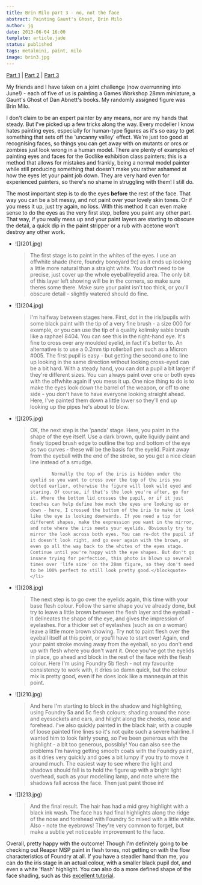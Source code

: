 ```yaml
---
title: Brin Milo part 3 - no, not the face
abstract: Painting Gaunt's Ghost, Brin Milo
author: jg
date: 2013-06-04 16:00
template: article.jade
status: published
tags: metalmini, paint, milo
image: brin3.jpg
---
```

[Part 1](../brin-milo-1/) | [Part 2](../brin-milo-2/) |  [Part 3](../brin-milo-3/)

My friends and I have taken on a joint challenge (now overrunning into June!) - each of five of us is painting a Games Workshop 28mm miniature, a Gaunt's Ghost of Dan Abnett's books. My randomly assigned figure was Brin Milo.

I don't claim to be an expert painter by any means, nor are my hands that steady. But I've picked up a few tricks along the way. Every modeller I know hates painting eyes, especially for human-type figures as it's so easy to get something that sets off the 'uncanny valley' effect. We're just too good at recognising faces, so things you can get away with on mutants or orcs or zombies just look wrong in a human model. There are plenty of examples of painting eyes and faces for the Godlike exhibition class painters; this is a method that allows for mistakes and frankly, being a normal model painter while still producing something that doesn't make you rather ashamed at how the eyes let your paint job down. They are very hard even for experienced painters, so there's no shame in struggling with them! I still do.

<span class="more"></span>

The most important step is to do the eyes <strong>before</strong> the rest of the face. That way you can be a bit messy, and not paint over your lovely skin tones. Or if you mess it up, just try again, no loss. With this method it can even make sense to do the eyes as the very first step, before you paint any other part. That way, if you really mess up and your paint layers are starting to obscure the detail, a quick dip in the paint stripper or a rub with acetone won't destroy any other work. 

<ul class="small-block-grid-1 large-block-grid-3">
	<li>![](201.jpg)
		<blockquote>The first stage is to paint in the whites of the eyes. I use an offwhite shade (here, foundry boneyard 9c) as it ends up looking a little more natural than a straight white. You don't need to be precise, just cover up the whole eyeball/eyelid area. The only bit of this layer left showing will be in the corners, so make sure theres some there. Make sure your paint isn't too thick, or you'll obscure detail - slightly watered should do fine.</blockquote>
	</li>
	<li>![](204.jpg)
		<blockquote>I'm halfway between stages here. First, dot in the iris/pupils with some black paint with the tip of a very fine brush - a size 000 for example, or you can use the tip of a quality kolinsky sable brush like a raphael 8404. You can see this in the right-hand eye. It's fine to cross over any moulded eyelid, in fact it's better to. An alternative is to use a 0.2mm tip rollerball pen such as a Micron #005. The first pupil is easy - but getting the second one to line up looking in the same direction without looking cross-eyed can be a bit hard. With a steady hand, you can dot a pupil a bit larger if they're different sizes. You can always paint over one or both eyes with the offwhite again if you mess it up. One nice thing to do is to make the eyes look down the barrel of the weapon, or off to one side - you don't have to have everyone looking straight ahead. Here, I've painted them down a little lower so they'll end up looking up the pipes he's about to blow. </blockquote>
	</li>
	<li>![](205.jpg)
		<blockquote>OK, the next step is the 'panda' stage. Here, you paint in the shape of the eye itself. Use a dark brown, quite liquidy paint and finely tipped brush edge to outline the top and bottom of the eye as two curves - these will be the basis for the eyelid. Paint away from the eyeball with the end of the stroke, so you get a nice clean line instead of a smudge.

			Normally the top of the iris is hidden under the eyelid so you want to cross over the top of the iris you dotted earlier, otherwise the figure will look wild eyed and staring. Of course, if that's the look you're after, go for it. Where the bottom lid crosses the pupil, or if it just touches can help define how much the eyes are looking up or down - here, I crossed the bottom of the iris to make it look like the eye is looking downwards. If you need a tip for different shapes, make the expression you want in the mirror, and note where the iris meets your eyelids. Obviously try to mirror the look across both eyes. You can re-dot the pupil if it doesn't look right, and go over again with the brown, or even go all the way back to the whites of the eyes stage. Continue until you're happy with the eye shapes. But don't go insane trying for perfection, this photo is blown up several times over 'life size' on the 28mm figure, so they don't need to be 100% perfect to still look pretty good.</blockquote>
	</li>
</ul>

<ul class="small-block-grid-1 large-block-grid-3">
		<li>![](208.jpg)
		<blockquote>The next step is to go over the eyelids again, this time with your base flesh colour. Follow the same shape you've already done, but try to leave a little brown between the flesh layer and the eyeball - it delineates the shape of the eye, and gives the impression of eyelashes. For a thicker set of eyelashes (such as on a woman) leave a little more brown showing. Try not to paint flesh over the eyeball itself at this point, or you'll have to start over! Again, end your paint stroke moving away from the eyeball, so you don't end up with flesh where you don't want it. Once you've got the eyelids in place, go ahead and block in the rest of the face with the flesh colour. Here I'm using Foundry 5b flesh - not my favourite consistency to work with, it dries so damn quick, but the colour mix is pretty good, even if he does look like a mannequin at this point.</blockquote>
	</li>
	<li>![](210.jpg)
		<blockquote>And here I'm starting to block in the shadow and highlighting, using Foundry 5a and 5c flesh colours; shading around the nose and eyesockets and ears, and hilight along the cheeks, nose and forehead. I've also quickly painted in the black hair, with a couple of loose painted fine lines so it's not quite such a severe hairline. I wanted him to look fairly young, so I've been generous with the highlight - a bit too generous, possibly! You can also see the problems I'm having getting smooth coats with the Foundry paint, as it dries very quickly and goes a bit lumpy if you try to move it around much. The easiest way to see where the light and shadows should fall is to hold the figure up with a bright light overhead, such as your modelling lamp, and note where the shadows fall across the face. Then just paint those in!</blockquote>
	</li>
	<li>![](213.jpg)
		<blockquote>And the final result. The hair has had a mid grey highlight with a black ink wash. The face has had final highlights along the ridge of the nose and forehead with Foundry 5c mixed with a little white. Also - note the eyebrows! They're very common to forget, but make a subtle yet noticeable improvement to the face.</blockquote>
	</li>
</ul>

Overall, pretty happy with the outcome! Though I'm definitely going to be checking out Reaper MSP paint in flesh tones, not getting on with the flow characteristics of Foundry at all. If you have a steadier hand than me, you can do the iris stage in an actual colour, with a smaller black pupil dot, and even a white 'flash' highlight. You can also do a more defined shape of the face shading, such as this [excellent tutorial](http://www.paintrix-miniatures.com/articles.php?&art=7&page=1).